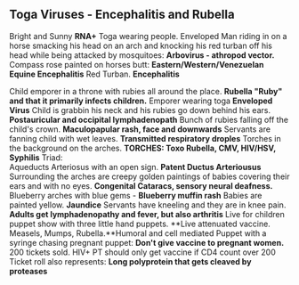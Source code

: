 ## Toga Viruses - Encephalitis and Rubella
Bright and Sunny **RNA+**
Toga wearing people. Enveloped
Man riding in on a horse smacking his head on an arch and knocking his red turban off his head while being attacked by mosquitoes: **Arbovirus - athropod vector.**
Compass rose painted on horses butt: **Eastern/Western/Venezuelan Equine Encephalitis**
Red Turban. **Encephalitis**

Child emporer in a throne with rubies all around the place. **Rubella "Ruby" and that it primarily infects children.**
Emporer wearing toga **Enveloped Virus**
Child is grabbin his neck and his rubies go down behind his ears.  **Postauricular and occipital lymphadenopath**
Bunch of rubies falling off the child's crown. **Maculopapular rash, face and downwards**
Servants are fanning child with wet leaves. **Transmitted respiratory droples**
Torches in the background on the arches. **TORCHES: Toxo Rubella, CMV, HIV/HSV, Syphilis**
Triad:  
Aqueducts Arteriosus with an open sign. **Patent Ductus Arteriousus**
Surrounding the arches are creepy golden paintings of babies covering their ears and with no eyes. **Congenital Cataracs, sensory neural deafness.**
Blueberry arches with blue gems - **Blueberry muffin rash**
Babies are painted yellow. **Jaundice**
Servants have kneeling and they are in knee pain. **Adults get lymphadenopathy and fever, but also arthritis**
Live for children puppet show with three little hand puppets. **Live attenuated vaccine. Measels, Mumps, Rubella.**Humoral and cell mediated
Puppet with a syringe chasing pregnant puppet: **Don't give vaccine to pregnant women.**
200 tickets sold. HIV+  PT should only get vaccine if CD4 count over 200
Ticket roll also represents: **Long polyprotein that gets cleaved by proteases**
